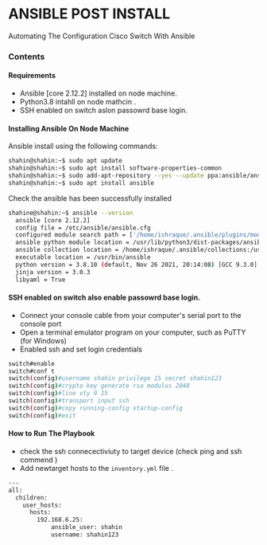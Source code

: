 # ANSIBLE POST INSTALL
Automating The Configuration Cisco Switch With Ansible

### Contents


#### Requirements
- Ansible [core 2.12.2] installed on node machine.
- Python3.8 intahll on node mathcin .
- SSH enabled on switch aslon passowrd base login.


#### Installing Ansible On Node Machine

Ansible install using the following commands:

```sh
shahin@shahin:~$ sudo apt update
shahin@shahin:~$ sudo apt install software-properties-common
shahin@shahin:~$ sudo add-apt-repository --yes --update ppa:ansible/ansible
shahin@shahin:~$ sudo apt install ansible
```
Check the ansible has been successfully installed
```sh
shahine@shahin:~$ ansible --version
  ansible [core 2.12.2]
  config file = /etc/ansible/ansible.cfg
  configured module search path = ['/home/ishraque/.ansible/plugins/modules', '/usr/share/ansible/plugins/modules']
  ansible python module location = /usr/lib/python3/dist-packages/ansible
  ansible collection location = /home/ishraque/.ansible/collections:/usr/share/ansible/collections
  executable location = /usr/bin/ansible
  python version = 3.8.10 (default, Nov 26 2021, 20:14:08) [GCC 9.3.0]
  jinja version = 3.0.3
  libyaml = True
```

####  SSH enabled on switch also enable passowrd base login.
 - Connect your console cable from your computer's serial port to the console port
 - Open a terminal emulator program on your computer, such as PuTTY (for Windows) 
 - Enabled ssh and set login credentials  
 
 ```sh
switch#enable
switch#conf t
switch(config)#username shahin privilege 15 secret shahin123
switch(config)#crypto key generate rsa modulus 2048
switch(config)#line vty 0 15
switch(config)#transport input ssh
switch(config)#copy running-config startup-config
switch(config)#exit
```

#### How to Run The Playbook

- check the ssh connecectiviuty to target device (check ping and ssh commend )
- Add newtarget hosts to the ```inventory.yml``` file .
```sh 
---
all:
  children:
    user_hosts:
      hosts:
        192.168.6.25:
            ansible_user: shahin  
            username: shahin123
```


 

